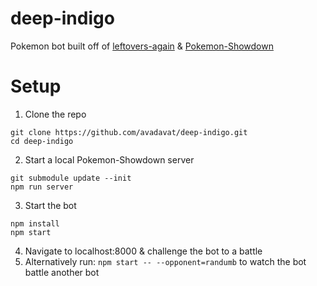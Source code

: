 # deep-indigo
Pokemon bot built off of [leftovers-again](https://avadavat.github.io/leftovers-again/) & [Pokemon-Showdown](https://github.com/smogon/Pokemon-Showdown)

# Setup
1. Clone the repo
```
git clone https://github.com/avadavat/deep-indigo.git
cd deep-indigo
```
2. Start a local Pokemon-Showdown server
```
git submodule update --init
npm run server
```
3. Start the bot
```
npm install
npm start
```
4. Navigate to localhost:8000 & challenge the bot to a battle
5. Alternatively run: `npm start -- --opponent=randumb` to watch the bot battle another bot
